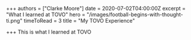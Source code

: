 +++
authors = ["Clarke Moore"]
date = 2020-07-02T04:00:00Z
excerpt = "What I learned at TOVO"
hero = "/images/football-begins-with-thought-ti.png"
timeToRead = 3
title = "My TOVO Experience"

+++
This is what I learned at TOVO